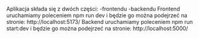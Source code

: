 Aplikacja składa się z dwóch części:
-frontendu
-backendu
Frontend uruchamiamy poleceniem npm run dev i będzie go można podejrzeć na stronie: http://localhost:5173/
Backend uruchamiamy poleceniem npm run start:dev i będzie go można podejrzeć na stronie: http://localhost:5000/
